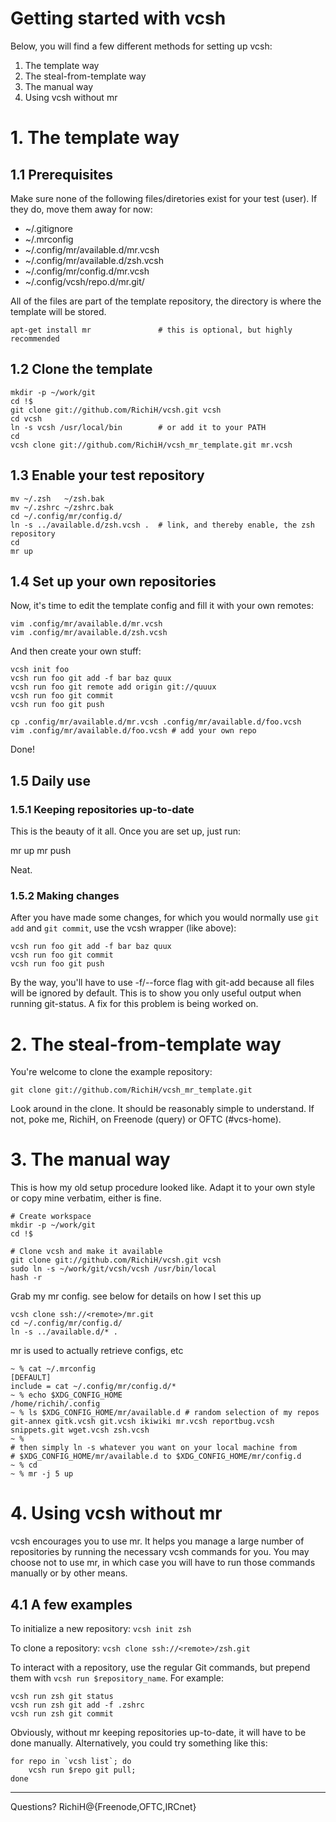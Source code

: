 # Getting started with vcsh #

Below, you will find a few different methods for setting up vcsh:

1. The template way
2. The steal-from-template way
3. The manual way
4. Using vcsh without mr

# 1. The template way #

## 1.1 Prerequisites ##

Make sure none of the following files/diretories exist for your test (user). If
they do, move them away for now:

* ~/.gitignore
* ~/.mrconfig
* ~/.config/mr/available.d/mr.vcsh
* ~/.config/mr/available.d/zsh.vcsh
* ~/.config/mr/config.d/mr.vcsh
* ~/.config/vcsh/repo.d/mr.git/

All of the files are part of the template repository, the directory is where
the template will be stored.

    apt-get install mr               # this is optional, but highly recommended

## 1.2 Clone the template ##

    mkdir -p ~/work/git
    cd !$
    git clone git://github.com/RichiH/vcsh.git vcsh
    cd vcsh
    ln -s vcsh /usr/local/bin        # or add it to your PATH
    cd
    vcsh clone git://github.com/RichiH/vcsh_mr_template.git mr.vcsh

## 1.3 Enable your test repository ##

    mv ~/.zsh   ~/zsh.bak
    mv ~/.zshrc ~/zshrc.bak
    cd ~/.config/mr/config.d/
    ln -s ../available.d/zsh.vcsh .  # link, and thereby enable, the zsh repository
    cd
    mr up

## 1.4 Set up your own repositories ##

Now, it's time to edit the template config and fill it with your own remotes:

    vim .config/mr/available.d/mr.vcsh
    vim .config/mr/available.d/zsh.vcsh

And then create your own stuff:

    vcsh init foo
    vcsh run foo git add -f bar baz quux
    vcsh run foo git remote add origin git://quuux
    vcsh run foo git commit
    vcsh run foo git push

    cp .config/mr/available.d/mr.vcsh .config/mr/available.d/foo.vcsh
    vim .config/mr/available.d/foo.vcsh # add your own repo

Done!

## 1.5 Daily use  ##

### 1.5.1 Keeping repositories up-to-date ###

This is the beauty of it all. Once you are set up, just run:

   mr up
   mr push

Neat.

### 1.5.2 Making changes ###

After you have made some changes, for which you would normally use `git add`
and `git commit`, use the vcsh wrapper (like above):

    vcsh run foo git add -f bar baz quux
    vcsh run foo git commit
    vcsh run foo git push

By the way, you'll have to use -f/--force flag with git-add because all files
will be ignored by default. This is to show you only useful output when running
git-status. A fix for this problem is being worked on.


# 2. The steal-from-template way #

You're welcome to clone the example repository:

    git clone git://github.com/RichiH/vcsh_mr_template.git

Look around in the clone. It should be reasonably simple to understand. If not,
poke me, RichiH, on Freenode (query) or OFTC (#vcs-home).


# 3. The manual way #

This is how my old setup procedure looked like. Adapt it to your own style or
copy mine verbatim, either is fine.

    # Create workspace
    mkdir -p ~/work/git
    cd !$

    # Clone vcsh and make it available
    git clone git://github.com/RichiH/vcsh.git vcsh
    sudo ln -s ~/work/git/vcsh/vcsh /usr/bin/local
    hash -r

Grab my mr config. see below for details on how I set this up

    vcsh clone ssh://<remote>/mr.git
    cd ~/.config/mr/config.d/
    ln -s ../available.d/* .


mr is used to actually retrieve configs, etc

    ~ % cat ~/.mrconfig
    [DEFAULT]
    include = cat ~/.config/mr/config.d/*
    ~ % echo $XDG_CONFIG_HOME
    /home/richih/.config
    ~ % ls $XDG_CONFIG_HOME/mr/available.d # random selection of my repos
    git-annex gitk.vcsh git.vcsh ikiwiki mr.vcsh reportbug.vcsh snippets.git wget.vcsh zsh.vcsh
    ~ %
    # then simply ln -s whatever you want on your local machine from
    # $XDG_CONFIG_HOME/mr/available.d to $XDG_CONFIG_HOME/mr/config.d
    ~ % cd
    ~ % mr -j 5 up

# 4. Using vcsh without mr #

vcsh encourages you to use mr. It helps you manage a large number of
repositories by running the necessary vcsh commands for you. You may choose not
to use mr, in which case you will have to run those commands manually or by
other means.

## 4.1 A few examples ##

To initialize a new repository: `vcsh init zsh`

To clone a repository: `vcsh clone ssh://<remote>/zsh.git`

To interact with a repository, use the regular Git commands, but prepend them
with `vcsh run $repository_name`. For example:

    vcsh run zsh git status
    vcsh run zsh git add -f .zshrc
    vcsh run zsh git commit

Obviously, without mr keeping repositories up-to-date, it will have to be done
manually. Alternatively, you could try something like this:

    for repo in `vcsh list`; do
        vcsh run $repo git pull;
    done

----------
Questions? RichiH@{Freenode,OFTC,IRCnet}
